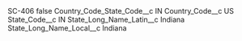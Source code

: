 <?xml version="1.0" encoding="UTF-8"?>
<CustomMetadata xmlns="http://soap.sforce.com/2006/04/metadata" xmlns:xsi="http://www.w3.org/2001/XMLSchema-instance" xmlns:xsd="http://www.w3.org/2001/XMLSchema">
    <label>SC-406</label>
    <protected>false</protected>
    <values>
        <field>Country_Code_State_Code__c</field>
        <value xsi:type="xsd:string">IN</value>
    </values>
    <values>
        <field>Country_Code__c</field>
        <value xsi:type="xsd:string">US</value>
    </values>
    <values>
        <field>State_Code__c</field>
        <value xsi:type="xsd:string">IN</value>
    </values>
    <values>
        <field>State_Long_Name_Latin__c</field>
        <value xsi:type="xsd:string">Indiana</value>
    </values>
    <values>
        <field>State_Long_Name_Local__c</field>
        <value xsi:type="xsd:string">Indiana</value>
    </values>
</CustomMetadata>
